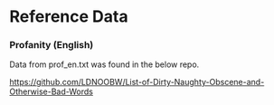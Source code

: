 # Reference Data

### Profanity (English)

Data from prof_en.txt was found in the below repo.

https://github.com/LDNOOBW/List-of-Dirty-Naughty-Obscene-and-Otherwise-Bad-Words